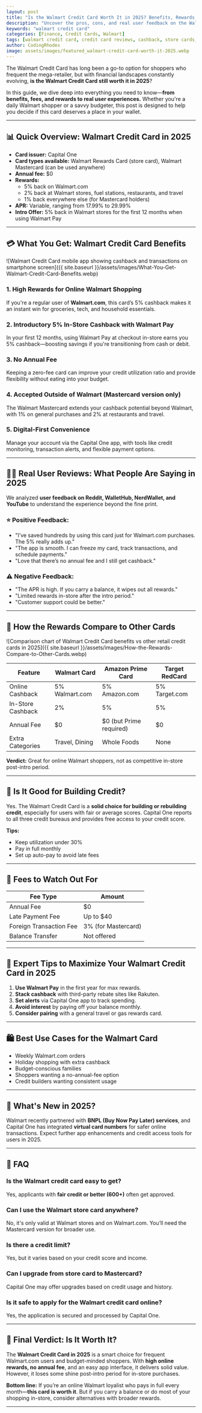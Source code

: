```yaml
---
layout: post
title: "Is the Walmart Credit Card Worth It in 2025? Benefits, Rewards, and Real User Reviews"
description: "Uncover the pros, cons, and real user feedback on the Walmart credit card in 2025. Is it the right choice for your wallet?"
keywords: "walmart credit card"
categories: [Finance, Credit Cards, Walmart]
tags: [walmart credit card, credit card reviews, cashback, store cards, 2025 financial tips]
author: CodingRhodes
image: assets/images/featured_walmart-credit-card-worth-it-2025.webp
---
```


The Walmart Credit Card has long been a go-to option for shoppers who frequent the mega-retailer, but with financial landscapes constantly evolving, **is the Walmart Credit Card still worth it in 2025**?

In this guide, we dive deep into everything you need to know—**from benefits, fees, and rewards to real user experiences.** Whether you're a daily Walmart shopper or a savvy budgeter, this post is designed to help you decide if this card deserves a place in your wallet.

---

## 📊 Quick Overview: Walmart Credit Card in 2025

- **Card issuer:** Capital One
- **Card types available:** Walmart Rewards Card (store card), Walmart Mastercard (can be used anywhere)
- **Annual fee:** $0
- **Rewards:**
  - 5% back on Walmart.com
  - 2% back at Walmart stores, fuel stations, restaurants, and travel
  - 1% back everywhere else (for Mastercard holders)
- **APR:** Variable, ranging from 17.99% to 29.99%
- **Intro Offer:** 5% back in Walmart stores for the first 12 months when using Walmart Pay

---

## 💳 What You Get: Walmart Credit Card Benefits

![Walmart Credit Card mobile app showing cashback and transactions on smartphone screen]({{ site.baseurl }}/assets/images/What-You-Get-Walmart-Credit-Card-Benefits.webp)

### 1. **High Rewards for Online Walmart Shopping**
If you're a regular user of **Walmart.com**, this card’s 5% cashback makes it an instant win for groceries, tech, and household essentials.

### 2. **Introductory 5% In-Store Cashback with Walmart Pay**
In your first 12 months, using Walmart Pay at checkout in-store earns you 5% cashback—boosting savings if you're transitioning from cash or debit.

### 3. **No Annual Fee**
Keeping a zero-fee card can improve your credit utilization ratio and provide flexibility without eating into your budget.

### 4. **Accepted Outside of Walmart (Mastercard version only)**
The Walmart Mastercard extends your cashback potential beyond Walmart, with 1% on general purchases and 2% at restaurants and travel.

### 5. **Digital-First Convenience**
Manage your account via the Capital One app, with tools like credit monitoring, transaction alerts, and flexible payment options.

---

## 🙋‍♂️ Real User Reviews: What People Are Saying in 2025

We analyzed **user feedback on Reddit, WalletHub, NerdWallet, and YouTube** to understand the experience beyond the fine print.

### ⭐ Positive Feedback:
- "I’ve saved hundreds by using this card just for Walmart.com purchases. The 5% really adds up."
- "The app is smooth. I can freeze my card, track transactions, and schedule payments."
- "Love that there’s no annual fee and I still get cashback."

### ⚠️ Negative Feedback:
- "The APR is high. If you carry a balance, it wipes out all rewards."
- "Limited rewards in-store after the intro period."
- "Customer support could be better."

---

## 💸 How the Rewards Compare to Other Cards

![Comparison chart of Walmart Credit Card benefits vs other retail credit cards in 2025]({{ site.baseurl }}/assets/images/How-the-Rewards-Compare-to-Other-Cards.webp)

| Feature | Walmart Card | Amazon Prime Card | Target RedCard |
|--------|--------------|-------------------|----------------|
| Online Cashback | 5% Walmart.com | 5% Amazon.com | 5% Target.com |
| In-Store Cashback | 2% | 5% | 5% |
| Annual Fee | $0 | $0 (but Prime required) | $0 |
| Extra Categories | Travel, Dining | Whole Foods | None |

**Verdict:** Great for online Walmart shoppers, not as competitive in-store post-intro period.

---

## 👛 Is It Good for Building Credit?

Yes. The Walmart Credit Card is a **solid choice for building or rebuilding credit**, especially for users with fair or average scores. Capital One reports to all three credit bureaus and provides free access to your credit score.

**Tips:**
- Keep utilization under 30%
- Pay in full monthly
- Set up auto-pay to avoid late fees

---

## 🧾 Fees to Watch Out For

| Fee Type | Amount |
|----------|--------|
| Annual Fee | $0 |
| Late Payment Fee | Up to $40 |
| Foreign Transaction Fee | 3% (for Mastercard) |
| Balance Transfer | Not offered |

---

## 🧠 Expert Tips to Maximize Your Walmart Credit Card in 2025

1. **Use Walmart Pay** in the first year for max rewards.
2. **Stack cashback** with third-party rebate sites like Rakuten.
3. **Set alerts** via Capital One app to track spending.
4. **Avoid interest** by paying off your balance monthly.
5. **Consider pairing** with a general travel or gas rewards card.

---

## 🛍️ Best Use Cases for the Walmart Card

- Weekly Walmart.com orders
- Holiday shopping with extra cashback
- Budget-conscious families
- Shoppers wanting a no-annual-fee option
- Credit builders wanting consistent usage

---

## 📅 What's New in 2025?

Walmart recently partnered with **BNPL (Buy Now Pay Later) services**, and Capital One has integrated **virtual card numbers** for safer online transactions. Expect further app enhancements and credit access tools for users in 2025.

---

## 💬 FAQ

### Is the Walmart credit card easy to get?
Yes, applicants with **fair credit or better (600+)** often get approved.

### Can I use the Walmart store card anywhere?
No, it's only valid at Walmart stores and on Walmart.com. You’ll need the Mastercard version for broader use.

### Is there a credit limit?
Yes, but it varies based on your credit score and income.

### Can I upgrade from store card to Mastercard?
Capital One may offer upgrades based on credit usage and history.

### Is it safe to apply for the Walmart credit card online?
Yes, the application is secured and processed by Capital One.

---

## 🏁 Final Verdict: Is It Worth It?

The **Walmart Credit Card in 2025** is a smart choice for frequent Walmart.com users and budget-minded shoppers. With **high online rewards, no annual fee**, and an easy app interface, it delivers solid value. However, it loses some shine post-intro period for in-store purchases.

**Bottom line:**
If you’re an online Walmart loyalist who pays in full every month—**this card is worth it**. But if you carry a balance or do most of your shopping in-store, consider alternatives with broader rewards.

---

